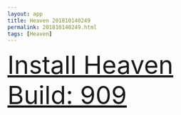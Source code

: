 ```yaml
---
layout: app
title: Heaven 201810140249
permalink: 201810140249.html
tags: [Heaven]
---
```

<div class="pure-g">
    <div class="pure-u-1-1" style="font-size: 4em">
        <a class="pure-button-primary" href="itms-services://?action=download-manifest&url=https%3A%2F%2Flitsungyisigono.github.io%2FTestScript%2Fmanifests%2F201810140249.plist"><i class="fa fa-download" aria-hidden="true"></i>Install Heaven Build: 909</a>
    </div>
</div>